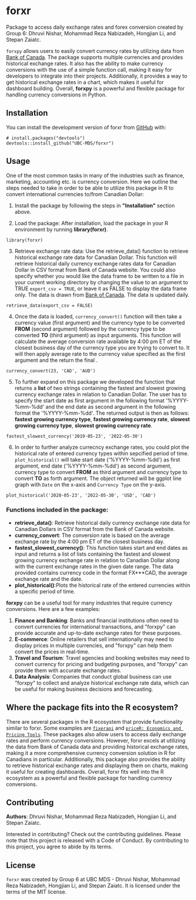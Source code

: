 
# forxr

<!-- badges: start -->
<!-- badges: end -->

Package to access daily exchange rates and forex conversion created by Group 6: Dhruvi Nishar, Mohammad Reza Nabizadeh, Hongjian Li, and Stepan Zaiatc.

`forxpy` allows users to easily convert currency rates by utilizing data from [Bank of Canada](https://www.bankofcanada.ca/rates/exchange/daily-exchange-rates/). The package supports multiple currencies and provides historical exchange rates. It also has the ability to make currency conversions with the use of a simple function call, making it easy for developers to integrate into their projects. Additionally, it provides a way to get historical exchange rates in a chart, which makes it useful for dashboard building. Overall, **forxpy** is a powerful and flexible package for handling currency conversions in Python.

## Installation

You can install the development version of forxr from [GitHub](https://github.com/) with:
      
```{r}
# install.packages("devtools")
devtools::install_github("UBC-MDS/forxr")
```

## Usage

One of the most common tasks in many of the industries such as finance, marketing, accounting etc. is currency conversion. Here we outline the steps needed to take in order to be able to utilize this package in R to convert international currencies to/from Canadian Dollar:

1. Install the package by following the steps in **"Installation"** section above.

2. Load the package: After installation, load the package in your R environment by running **library(forxr)**.

```{r}
library(forxr)
```

3. Retrieve exchange rate data: Use the retrieve_data() function to retrieve historical exchange rate data for Canadian Dollar. This function will retrieve historical daily currency exchange rates data for Canadian Dollar in CSV format from Bank of Canada website. You could also specify whether you would like the data frame to be written to a file in your current working directory by changing the value to an argument to TRUE `export_csv = TRUE`, or leave it as FALSE to display the data frame only. The data is drawn from [Bank of Canada](https://www.bankofcanada.ca/rates/exchange/daily-exchange-rates/). The data is updated daily.

```{r}
retrieve_data(export_csv = FALSE)
```

4. Once the data is loaded, `currency_convert()` function will then take a currency value (first argument) and the currency type to be converted **FROM** (second argument) followed by the currency type to be converted **TO** (third argument) as input arguments. This function will calculate the average conversion rate available by 4:00 pm ET of the closest business day of the currency type you are trying to convert to. It will then apply average rate to the currency value specified as the first argument and the return the final .

```{r}
currency_convert(23, 'CAD', 'AUD')
```

5. To further expand on this package we developed the function that returns a **list** of two strings containing the fastest and slowest growing currency exchange rates in relation to Canadian Dollar. The user has to specify the start date as first argument in the following format '%YYYY-%mm-%dd'  and the end date as second argument in the following format the '%YYYY-%mm-%dd'. The returned output is then as follows: **fastest growing currency type**, **fastest growing currency rate**, **slowest growing currency type**, **slowest growing currency rate**.

```{r}
fastest_slowest_currency('2019-05-23', '2022-05-30')
```

6. In order to further analyze currecncy exchange rates, you could plot the historical rate of entered currency types within sepcified period of time. `plot_historical()` will take start date ('%YYYY-%mm-%dd') as first argument, end date ('%YYYY-%mm-%dd') as second argument, currency type to convert **FROM** as third argument and currency type to convert **TO** as forth argument. The object returned will be ggplot line graph with `Date` on the x-axis and `Currency Type` on the y-axis.

```{r}
plot_historical('2020-05-23', '2022-05-30', 'USD', 'CAD')
```

### Functions included in the package:

- **retrieve_data()**: Retrieve historical daily currency exchange rate data for Canadian Dollars in CSV format from the Bank of Canada website.
- **currency_convert**: The conversion rate is based on the average exchange rate by the 4:00 pm ET of the closest business day.
- **fastest_slowest_currency()**: This function takes start and end dates as input and returns a  list of lists containing the fastest and slowest growing currency exchange rate in relation to Canadian Dollar along with the current exchange rates in the given date range. The data provided contains currency code in the format FX***CAD, the average exchange rate and the date.
- **plot_historical()**:Plots the historical rate of the entered currencies within a specific period of time.

**forxpy** can be a useful tool for many industries that require currency conversions. Here are a few examples:
1. **Finance and Banking**: Banks and financial institutions often need to convert currencies for international transactions, and "forxpy" can provide accurate and up-to-date exchange rates for these purposes.
2. **E-commerce**: Online retailers that sell internationally may need to display prices in multiple currencies, and "forxpy" can help them convert the prices in real-time.
3. **Travel and Tourism**: Travel agencies and booking websites may need to convert currency for pricing and budgeting purposes, and "forxpy" can provide them with accurate exchange rates.
4. **Data Analysis**: Companies that conduct global business can use "forxpy" to collect and analyze historical exchange rate data, which can be useful for making business decisions and forecasting.

## Where the package fits into the R ecosystem?

There are several packages in the R ecosystem that provide functionality similar to forxr. Some examples are [`fixerapi`](https://docs.evanodell.com/fixerapi/) and [`priceR: Economics and Pricing Tools`](https://cran.r-project.org/web/packages/priceR/index.html). These packages also allow users to access daily exchange rates and perform currency conversions. However, forxr excels at utilizing the data from Bank of Canada data and providing historical exchange rates, making it a more comprehensive currency conversion solution in R for Canadians in particular. Additionally, this package also provides the ability to retrieve historical exchange rates and displaying them on charts, making it useful for creating dashboards. Overall, forxr fits well into the R ecosystem as a powerful and flexible package for handling currency conversions.

## Contributing

**Authors**: Dhruvi Nishar, Mohammad Reza Nabizadeh, Hongjian Li, and Stepan Zaiatc.

Interested in contributing? Check out the contributing guidelines. Please note that this project is released with a Code of Conduct. By contributing to this project, you agree to abide by its terms.

## License

`forxr` was created by Group 6 at UBC MDS - Dhruvi Nishar, Mohammad Reza Nabizadeh, Hongjian Li, and Stepan Zaiatc. It is licensed under the terms of the MIT license.
